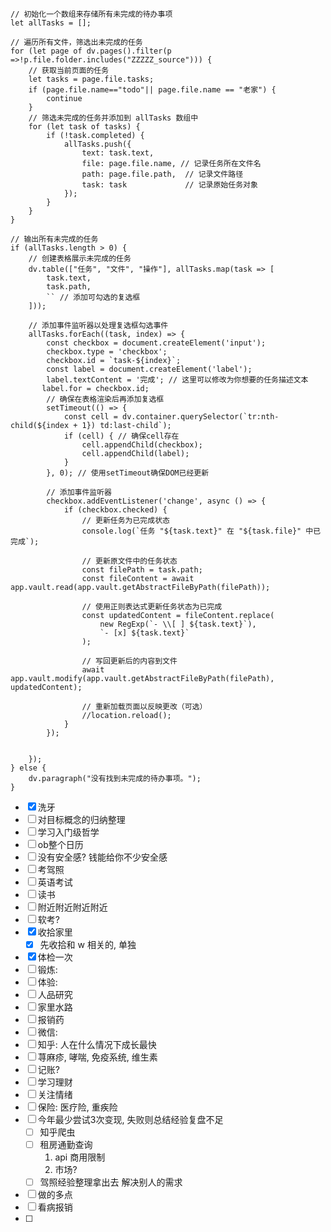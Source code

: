 



```dataviewjs
// 初始化一个数组来存储所有未完成的待办事项
let allTasks = [];

// 遍历所有文件，筛选出未完成的任务
for (let page of dv.pages().filter(p =>!p.file.folder.includes("ZZZZZ_source"))) {
    // 获取当前页面的任务
    let tasks = page.file.tasks;
	if (page.file.name=="todo"|| page.file.name == "老家") {
		continue
	}
    // 筛选未完成的任务并添加到 allTasks 数组中
    for (let task of tasks) {
        if (!task.completed) {
            allTasks.push({
                text: task.text,
                file: page.file.name, // 记录任务所在文件名
                path: page.file.path,  // 记录文件路径
                task: task             // 记录原始任务对象
            });
        }
    }
}

// 输出所有未完成的任务
if (allTasks.length > 0) {
    // 创建表格展示未完成的任务
    dv.table(["任务", "文件", "操作"], allTasks.map(task => [
        task.text,
        task.path,
        `` // 添加可勾选的复选框
    ]));

    // 添加事件监听器以处理复选框勾选事件
    allTasks.forEach((task, index) => {
        const checkbox = document.createElement('input');
        checkbox.type = 'checkbox';
        checkbox.id = `task-${index}`;
        const label = document.createElement('label');
        label.textContent = '完成'; // 这里可以修改为你想要的任务描述文本
       label.for = checkbox.id;
        // 确保在表格渲染后再添加复选框
        setTimeout(() => {
            const cell = dv.container.querySelector(`tr:nth-child(${index + 1}) td:last-child`);
            if (cell) { // 确保cell存在
                cell.appendChild(checkbox);
                cell.appendChild(label);
            }
        }, 0); // 使用setTimeout确保DOM已经更新
    
        // 添加事件监听器
        checkbox.addEventListener('change', async () => {
            if (checkbox.checked) {
                // 更新任务为已完成状态
                console.log(`任务 "${task.text}" 在 "${task.file}" 中已完成`);

                // 更新原文件中的任务状态
                const filePath = task.path;
                const fileContent = await app.vault.read(app.vault.getAbstractFileByPath(filePath));
                
                // 使用正则表达式更新任务状态为已完成
                const updatedContent = fileContent.replace(
                    new RegExp(`- \\[ ] ${task.text}`), 
                    `- [x] ${task.text}`
                );

                // 写回更新后的内容到文件
                await app.vault.modify(app.vault.getAbstractFileByPath(filePath), updatedContent);
                
                // 重新加载页面以反映更改（可选）
                //location.reload();
            }
        });


    });
} else {
    dv.paragraph("没有找到未完成的待办事项。");
}
```




- [x] 洗牙
- [ ] 对目标概念的归纳整理
- [ ] 学习入门级哲学
- [ ] ob整个日历
- [ ] 没有安全感? 钱能给你不少安全感
- [ ] 考驾照
- [ ] 英语考试
- [ ] 读书
- [ ] 附近附近附近附近
- [ ] 软考?
- [x] 收拾家里
	- [x] 先收拾和 w 相关的, 单独
- [x] 体检一次
- [ ] 锻炼:
- [ ] 体验:
- [ ] 人品研究
- [ ] 家里水路
- [ ] 报销药
- [ ] 微信: 
- [ ] 知乎: 人在什么情况下成长最快
- [ ] 荨麻疹, 哮喘, 免疫系统, 维生素
- [ ] 记账? 
- [ ] 学习理财
- [ ] 关注情绪
- [ ] 保险: 医疗险, 重疾险
- [ ] 今年最少尝试3次变现, 失败则总结经验复盘不足
	- [ ] 知乎爬虫
	- [ ] 租房通勤查询
		1. api 商用限制
		2. 市场? 
	- [ ] 驾照经验整理拿出去 解决别人的需求
- [ ] 做的多点
- [ ] 看病报销
- [ ] 
